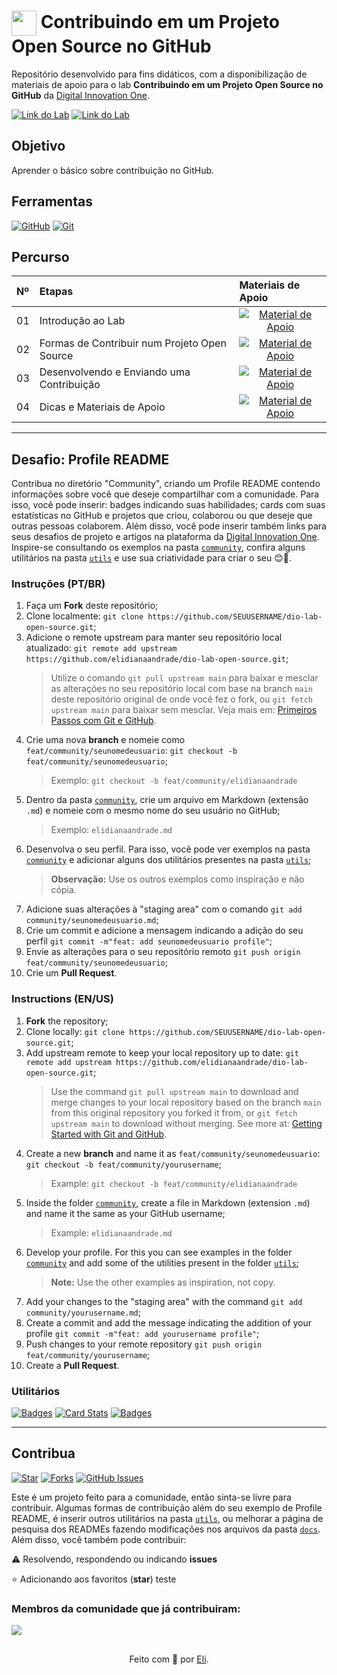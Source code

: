 <h1>
    <a href="https://www.dio.me/">
     <img align="center" width="40px" src="https://hermes.digitalinnovation.one/assets/diome/logo-minimized.png"></a>
    <span> Contribuindo em um Projeto Open Source no GitHub</span>
</h1>

Repositório desenvolvido para fins didáticos, com a disponibilização de materiais de apoio para o lab **Contribuindo em um Projeto Open Source no GitHub** da [Digital Innovation One](https://www.dio.me/).

[![Link do Lab](https://img.shields.io/badge/▶-000?style=for-the-badge&logo=movie&logoColor=E94D5F)](https://web.dio.me/lab/desafio-de-projeto-contribuindo-em-um-projeto-open-source-no-github/learning/913f26fd-1018-4643-b59a-6356ea77dc2e) 
[![Link do Lab](https://img.shields.io/badge/Acesse%20o%20Lab%20na%20Plataforma-E94D5F?style=for-the-badge)](https://web.dio.me/lab/desafio-de-projeto-contribuindo-em-um-projeto-open-source-no-github/learning/913f26fd-1018-4643-b59a-6356ea77dc2e)

## Objetivo
Aprender o básico sobre contribuição no GitHub.

## Ferramentas
[![GitHub](https://img.shields.io/badge/GitHub-000?style=for-the-badge&logo=github&logoColor=30A3DC)](https://docs.github.com/)
[![Git](https://img.shields.io/badge/Git-000?style=for-the-badge&logo=git&logoColor=E94D5F)](https://git-scm.com/doc) 

## Percurso
<table>
  <thead>
    <tr align="left">
      <th>Nº</th>
      <th>Etapas</th>
      <th>Materiais de Apoio</th>
    </tr>
  </thead>
  <tbody align="left">
    <tr>
      <td>01</td>
      <td>Introdução ao Lab</td>
      <td align="center">
        <a href="">
           <img align="center" alt="Material de Apoio" src="https://img.shields.io/badge/Ver%20Material-30A3DC?style=for-the-badge">
        </a>
      </td>
    </tr>
    <tr>
      <td>02</td>
      <td>Formas de Contribuir num Projeto Open Source</td>
      <td align="center">
        <a href="">
           <img align="center" alt="Material de Apoio" src="https://img.shields.io/badge/Ver%20Material-E94D5F?style=for-the-badge">
        </a>
      </td>
    </tr>
    <tr>
      <td>03</td>
      <td>Desenvolvendo e Enviando uma Contribuição</td>
      <td align="center">
        <a href="">
           <img align="center" alt="Material de Apoio" src="https://img.shields.io/badge/Ver%20Material-30A3DC?style=for-the-badge">
        </a>
      </td>    
    </tr>
    <tr>
      <td>04</td>
      <td>Dicas e Materiais de Apoio</td>
      <td align="center">
        <a href="">
           <img align="center" alt="Material de Apoio" src="https://img.shields.io/badge/Ver%20Material-E94D5F?style=for-the-badge">
        </a>
      </td>    
    </tr>
  </tbody>
  <tfoot></tfoot>
</table>

---
##  Desafio: Profile README
 Contribua no diretório "Community", criando um Profile README contendo informações sobre você que deseje compartilhar com a comunidade. Para isso, você pode inserir: badges indicando suas habilidades; cards com suas estatísticas no GitHub e projetos que criou, colaborou ou que deseje que outras pessoas colaborem. Além disso, você pode inserir também links para seus desafios de projeto e artigos na plataforma da [Digital Innovation One](https://www.dio.me/). <br>
 Inspire-se consultando os exemplos na pasta [`community`](https://github.com/elidianaandrade/dio-lab-open-source/tree/main/community), confira alguns utilitários na pasta [`utils`](https://github.com/elidianaandrade/dio-lab-open-source/tree/main/utils) e use sua criatividade para criar o seu 😊💙.

### Instruções (PT/BR)
1. Faça um **Fork** deste repositório;
2. Clone localmente: `git clone https://github.com/SEUUSERNAME/dio-lab-open-source.git`;
3. Adicione o remote upstream para manter seu repositório local atualizado: `git remote add upstream https://github.com/elidianaandrade/dio-lab-open-source.git`;
    > Utilize o comando `git pull upstream main` para baixar e mesclar as alterações no seu repositório local com base na branch `main` deste repositório original de onde você fez o fork, ou `git fetch upstream main` para baixar sem mesclar. Veja mais em: [Primeiros Passos com Git e GitHub](https://github.com/elidianaandrade/dio-curso-git-github/blob/main/materiais-de-apoio/03-primeiros-passos-com-git-e-github.md).
4. Crie uma nova **branch** e nomeie como `feat/community/seunomedeusuario`: `git checkout -b feat/community/seunomedeusuario`;
    > Exemplo: `git checkout -b feat/community/elidianaandrade`
5. Dentro da pasta [`community`](https://github.com/elidianaandrade/dio-lab-open-source/tree/main/community), crie um arquivo em Markdown (extensão `.md`) e nomeie com o mesmo nome do seu usuário no GitHub;
    > Exemplo: `elidianaandrade.md` <br>
6. Desenvolva o seu perfil. Para isso, você pode ver exemplos na pasta [`community`](https://github.com/elidianaandrade/dio-lab-open-source/tree/main/community) e adicionar alguns dos utilitários presentes na pasta [`utils`](https://github.com/elidianaandrade/dio-lab-open-source/tree/main/utils);
    > **Observação:** Use os outros exemplos como inspiração e não cópia.
7. Adicione suas alterações à "staging area" com o comando `git add community/seunomedeusuario.md`;
8. Crie um commit e adicione a mensagem indicando a adição do seu perfil `git commit -m"feat: add seunomedeusuario profile"`;
9. Envie as alterações para o seu repositório remoto `git push origin feat/community/seunomedeusuario`; 
10. Crie um **Pull Request**.

### Instructions (EN/US)
1. **Fork** the repository;
2. Clone locally: `git clone https://github.com/SEUUSERNAME/dio-lab-open-source.git`;
3. Add upstream remote to keep your local repository up to date: `git remote add upstream https://github.com/elidianaandrade/dio-lab-open-source.git`;
    > Use the command `git pull upstream main` to download and merge changes to your local repository based on the branch `main` from this original repository you forked it from, or `git fetch upstream main` to download without merging. See more at: [Getting Started with Git and GitHub](https://github.com/elidianaandrade/dio-curso-git-github/blob/main/materiais-de-apoio/03-primeiros-passos-com-git-e-github.md).
4. Create a new **branch** and name it as `feat/community/seunomedeusuario`: `git checkout -b feat/community/yourusername`;
    > Example: `git checkout -b feat/community/elidianaandrade`
5. Inside the folder [`community`](https://github.com/elidianaandrade/dio-lab-open-source/tree/main/community), create a file in Markdown (extension `.md`) and name it the same as your GitHub username;
    > Example: `elidianaandrade.md` <br>
6. Develop your profile. For this you can see examples in the folder [`community`](https://github.com/elidianaandrade/dio-lab-open-source/tree/main/community) and add some of the utilities present in the folder [`utils`](https://github.com/elidianaandrade/dio-lab-open-source/tree/main/utils);
    > **Note:** Use the other examples as inspiration, not copy.
7. Add your changes to the "staging area" with the command `git add community/yourusername.md`;
8. Create a commit and add the message indicating the addition of your profile `git commit -m"feat: add yourusername profile"`;
9. Push changes to your remote repository `git push origin feat/community/yourusername`; 
10. Create a **Pull Request**.

### Utilitários

[![Badges](https://img.shields.io/badge/Badges-30A3DC?style=for-the-badge)](https://github.com/elidianaandrade/dio-lab-open-source/blob/main/utils/badges/badges.md)
[![Card Stats](https://img.shields.io/badge/Card%20Stats-E94D5F?style=for-the-badge)](https://github.com/elidianaandrade/dio-lab-open-source/blob/main/utils/cards/github-stats.md)
[![Badges](https://img.shields.io/badge/Card%20Streak%20States-30A3DC?style=for-the-badge)](https://github.com/elidianaandrade/dio-lab-open-source/blob/main/utils/cards/github-streak-stats.md)

---

## Contribua
[![Star](https://img.shields.io/github/stars/elidianaandrade/dio-lab-open-source?style=social)](https://github.com/elidianaandrade/dio-lab-open-source/stargazers)
[![Forks](https://img.shields.io/github/forks/elidianaandrade/dio-lab-open-source?style=social)](https://github.com/elidianaandrade/dio-lab-open-source/forks)
[![GitHub Issues](https://img.shields.io/github/issues/elidianaandrade/dio-lab-open-source?style=social)](https://github.com/elidianaandrade/dio-lab-open-source/issues/)

 Este é um projeto feito para a comunidade, então sinta-se livre para contribuir. Algumas formas de contribuição além do seu exemplo de Profile README, é inserir outros utilitários na pasta [`utils`](https://github.com/elidianaandrade/dio-lab-open-source/tree/main/utils), ou melhorar a página de pesquisa dos READMEs fazendo modificações nos arquivos da pasta [`docs`](https://github.com/elidianaandrade/dio-lab-open-source/tree/main/docs). <br>
 Além disso, você também pode contribuir:
 
⚠️ Resolvendo, respondendo ou indicando **issues**

⭐ Adicionando aos favoritos (**star**) 
teste
### Membros da comunidade que já contribuiram:
<a href="https://github.com/elidianaandrade/dio-lab-open-source/graphs/contributors">
  <img src="https://contrib.rocks/image?repo=elidianaandrade/dio-lab-open-source"/>
</a>

##
<div align="center">Feito com 💙 por <a href="https://github.com/elidianaandrade">Eli</a>.</div>
